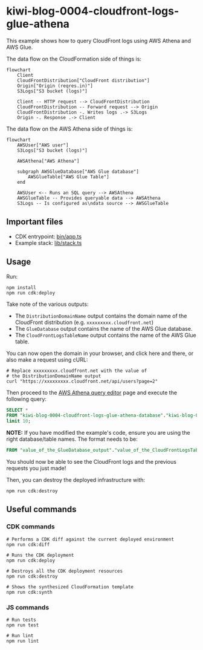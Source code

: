 # kiwi-blog-0004-cloudfront-logs-glue-athena

This example shows how to query CloudFront logs using AWS Athena and AWS Glue.

The data flow on the CloudFormation side of things is:

```mermaid
flowchart
    Client
    CloudFrontDistribution["CloudFront distribution"]
    Origin["Origin (reqres.in)"]
    S3Logs["S3 bucket (logs)"]

    Client -- HTTP request --> CloudFrontDistribution
    CloudFrontDistribution -- Forward request --> Origin
    CloudFrontDistribution -. Writes logs .-> S3Logs
    Origin -. Response .-> Client
```

The data flow on the AWS Athena side of things is:

```mermaid
flowchart
    AWSUser["AWS user"]
    S3Logs["S3 bucket (logs)"]
    
    AWSAthena["AWS Athena"]

    subgraph AWSGlueDatabase["AWS Glue database"]
        AWSGlueTable["AWS Glue Table"]
    end

    AWSUser <-- Runs an SQL query --> AWSAthena
    AWSGlueTable -- Provides queryable data --> AWSAthena
    S3Logs -- Is configured as\ndata source --> AWSGlueTable
```

## Important files

* CDK entrypoint: [bin/app.ts](bin/app.ts)
* Example stack: [lib/stack.ts](lib/stack.ts)

## Usage

Run:

```shell
npm install
npm run cdk:deploy
```

Take note of the various outputs:

* The `DistributionDomainName` output contains the domain name of the CloudFront distribution (e.g. `xxxxxxxxx.cloudfront.net`)
* The `GlueDatabase` output contains the name of the AWS Glue database.
* The `CloudFrontLogsTableName` output contains the name of the AWS Glue table.

You can now open the domain in your browser, and click here and there, or also make a request using cURL:

```shell
# Replace xxxxxxxxx.cloudfront.net with the value of 
# the DistributionDomainName output
curl "https://xxxxxxxxx.cloudfront.net/api/users?page=2"
```

Then proceed to the [AWS Athena query editor](https://us-east-1.console.aws.amazon.com/athena/home?region=us-east-1#/query-editor)
page and execute the following query:

```sql
SELECT *
FROM "kiwi-blog-0004-cloudfront-logs-glue-athena-database"."kiwi-blog-0004-cloudfront-logs-glue-athena-cloudfrontlogstable"
limit 10;
```

**NOTE:** If you have modified the example's code, ensure you are using the right database/table names. The format needs to be:

```sql
FROM "value_of_the_GlueDatabase_output"."value_of_the_CloudFrontLogsTableName_output"
```

You should now be able to see the CloudFront logs and the previous requests you just made!

Then, you can destroy the deployed infrastructure with:

```shell
npm run cdk:destroy
```

## Useful commands

### CDK commands

```shell
# Performs a CDK diff against the current deployed environment
npm run cdk:diff

# Runs the CDK deployment
npm run cdk:deploy

# Destroys all the CDK deployment resources
npm run cdk:destroy

# Shows the synthesized CloudFormation template
npm run cdk:synth
```

### JS commands

```shell
# Run tests
npm run test

# Run lint
npm run lint
```
